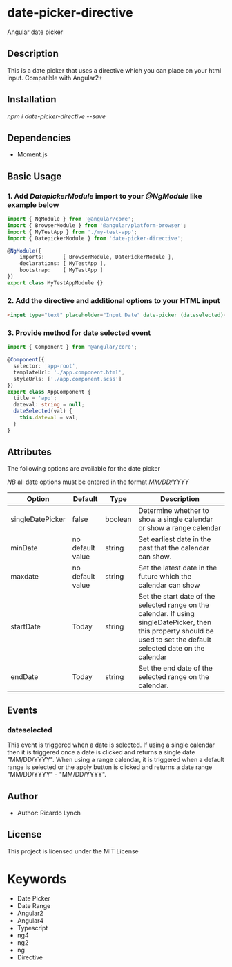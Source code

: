 # date-picker-directive

Angular date picker

## Description

This is a date picker that uses a directive which you can place on your html input. Compatible with Angular2+

## Installation

*npm i date-picker-directive --save*

## Dependencies

* Moment.js

## Basic Usage

### 1. Add *DatepickerModule* import to your *@NgModule* like example below
``` typescript
import { NgModule } from '@angular/core';
import { BrowserModule } from '@angular/platform-browser';
import { MyTestApp } from './my-test-app';
import { DatepickerModule } from 'date-picker-directive';

@NgModule({
    imports:      [ BrowserModule, DatePickerModule ],
    declarations: [ MyTestApp ],
    bootstrap:    [ MyTestApp ]
})
export class MyTestAppModule {}
```
### 2. Add the directive and additional options to your HTML input
``` html
<input type="text" placeholder="Input Date" date-picker (dateselected)="dateSelected($event)" />
```
### 3. Provide method for date selected event
``` typescript
import { Component } from '@angular/core';

@Component({
  selector: 'app-root',
  templateUrl: './app.component.html',
  styleUrls: ['./app.component.scss']
})
export class AppComponent {
  title = 'app';
  dateval: string = null;
  dateSelected(val) {
    this.dateval = val;
  }
}
```

## Attributes
The following options are available for the date picker

*NB* all date options must be entered in the format *MM/DD/YYYY*

| Option        | Default    | Type  | Description |
| ------------- | ------------- | ----- | ----- |
| singleDatePicker | false | boolean | Determine whether to show a single calendar or show a range calendar |
| minDate | no default value | string | Set earliest date in the past that the calendar can show. |
| maxdate | no default value | string | Set the latest date in the future which the calendar can show |
| startDate | Today | string | Set the start date of the selected range on the calendar. If using singleDatePicker, then this property should be used to set the default selected date on the calendar |
| endDate | Today | string | Set the end date of the selected range on the calendar. |

## Events

### dateselected

This event is triggered when a date is selected. If using a single calendar then it is triggered once a date is clicked and returns a single date "MM/DD/YYYY". When using a range calendar, it is triggered when a default range is selected or the apply button is clicked and returns a date range "MM/DD/YYYY" - "MM/DD/YYYY". 

## Author
* Author: Ricardo Lynch

## License
This project is licensed under the MIT License 

# Keywords
* Date Picker
* Date Range
* Angular2
* Angular4
* Typescript
* ng4
* ng2
* ng
* Directive